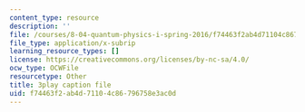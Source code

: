 ```yaml
---
content_type: resource
description: ''
file: /courses/8-04-quantum-physics-i-spring-2016/f74463f2ab4d71104c86796758e3ac0d_avQ2XUzbsgk.srt
file_type: application/x-subrip
learning_resource_types: []
license: https://creativecommons.org/licenses/by-nc-sa/4.0/
ocw_type: OCWFile
resourcetype: Other
title: 3play caption file
uid: f74463f2-ab4d-7110-4c86-796758e3ac0d
---
```

